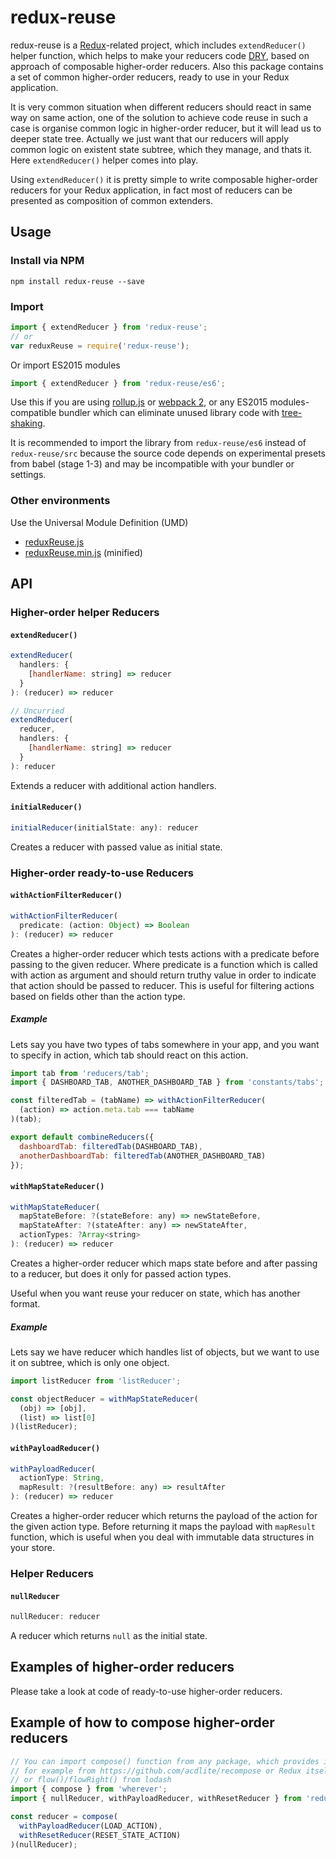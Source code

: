 # redux-reuse

redux-reuse is a [Redux](https://github.com/reactjs/redux "Redux")-related project,
which includes `extendReducer()` helper function, which helps to make your reducers
code [DRY](https://en.wikipedia.org/wiki/Don%27t_repeat_yourself "DRY"), based on approach
of composable higher-order reducers. Also this package contains a set of common higher-order reducers,
ready to use in your Redux application.

It is very common situation when different reducers should react in same way on same action,
one of the solution to achieve code reuse in such a case is organise common logic in higher-order
reducer, but it will lead us to deeper state tree. Actually we just want that our reducers will
apply common logic on existent state subtree, which they manage, and thats it.
Here `extendReducer()` helper comes into play.

Using `extendReducer()` it is pretty simple to write composable higher-order reducers
for your Redux application, in fact most of reducers can be presented as composition of common extenders.

## Usage

### Install via NPM

```
npm install redux-reuse --save
```

### Import

```javascript
import { extendReducer } from 'redux-reuse'; 
// or
var reduxReuse = require('redux-reuse');
```

Or import ES2015 modules
```javascript
import { extendReducer } from 'redux-reuse/es6';
```
Use this if you are using [rollup.js](http://rollupjs.org/) or
[webpack 2](http://webpack.github.io/docs/changelog.html#2-1-x-beta), or any
ES2015 modules-compatible bundler which can eliminate unused library code with
[tree-shaking](http://www.2ality.com/2015/12/webpack-tree-shaking.html).

It is recommended to import the library from `redux-reuse/es6` instead of
`redux-reuse/src` because the source code depends on experimental presets from
babel (stage 1-3) and may be incompatible with your bundler or settings.

### Other environments

Use the Universal Module Definition (UMD)

- [reduxReuse.js](dist/reduxReuse.js)
- [reduxReuse.min.js](dist/reduxReuse.min.js) (minified)

## API

### Higher-order helper Reducers

#### `extendReducer()`

```js
extendReducer(
  handlers: {
    [handlerName: string] => reducer
  }
): (reducer) => reducer

// Uncurried
extendReducer(
  reducer,
  handlers: {
    [handlerName: string] => reducer
  }
): reducer
```

Extends a reducer with additional action handlers.

#### `initialReducer()`

```js
initialReducer(initialState: any): reducer
```

Creates a reducer with passed value as initial state.

### Higher-order ready-to-use Reducers

#### `withActionFilterReducer()`

```js
withActionFilterReducer(
  predicate: (action: Object) => Boolean
): (reducer) => reducer
```

Creates a higher-order reducer which tests actions with a predicate before
passing to the given reducer. Where predicate is a function which is called
with action as argument and should return truthy value in order to indicate
that action should be passed to reducer. This is useful for filtering actions
based on fields other than the action type.

##### Example

Lets say you have two types of tabs somewhere in your app, and you want to
specify in action, which tab should react on this action.

```js
import tab from 'reducers/tab';
import { DASHBOARD_TAB, ANOTHER_DASHBOARD_TAB } from 'constants/tabs';

const filteredTab = (tabName) => withActionFilterReducer(
  (action) => action.meta.tab === tabName
)(tab);

export default combineReducers({
  dashboardTab: filteredTab(DASHBOARD_TAB),
  anotherDashboardTab: filteredTab(ANOTHER_DASHBOARD_TAB)
});
```

#### `withMapStateReducer()`

```js
withMapStateReducer(
  mapStateBefore: ?(stateBefore: any) => newStateBefore,
  mapStateAfter: ?(stateAfter: any) => newStateAfter,
  actionTypes: ?Array<string>
): (reducer) => reducer
```

Creates a higher-order reducer which maps state before and after passing
to a reducer, but does it only for passed action types.

Useful when you want reuse your reducer on state, which has another format.

##### Example

Lets say we have reducer which handles list of objects, but we want to use
it on subtree, which is only one object.

```js
import listReducer from 'listReducer';

const objectReducer = withMapStateReducer(
  (obj) => [obj],
  (list) => list[0]
)(listReducer);
```

#### `withPayloadReducer()`

```js
withPayloadReducer(
  actionType: String,
  mapResult: ?(resultBefore: any) => resultAfter
): (reducer) => reducer
```

Creates a higher-order reducer which returns the payload of the action
for the given action type. Before returning it maps the payload with `mapResult`
function, which is useful when you deal with immutable data structures in your store.

### Helper Reducers

#### `nullReducer`

```js
nullReducer: reducer
```

A reducer which returns `null` as the initial state.

## Examples of higher-order reducers

Please take a look at code of ready-to-use higher-order reducers.

## Example of how to compose higher-order reducers

```js
// You can import compose() function from any package, which provides it,
// for example from https://github.com/acdlite/recompose or Redux itself,
// or flow()/flowRight() from lodash
import { compose } from 'wherever';
import { nullReducer, withPayloadReducer, withResetReducer } from 'redux-reuse';

const reducer = compose(
  withPayloadReducer(LOAD_ACTION),
  withResetReducer(RESET_STATE_ACTION)
)(nullReducer);

```

